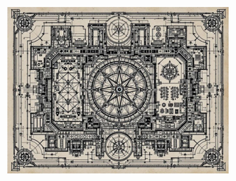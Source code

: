 ![The Strategic Citadel's layout featuring the war room, training grounds, and hidden sanctuary. Include geometric battle formations, tactical calculation engines, and perfect drill patterns. Style: Military blueprint meets arcane mathematics, with formation diagrams transformed into eldritch patterns. Compass rose made of crossing sword patterns.](map_caption_1.jpeg)
